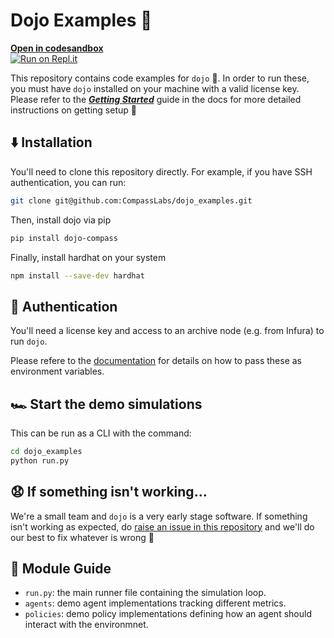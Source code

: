 # Dojo Examples 🥷

[**Open in codesandbox**](https://codesandbox.io/p/github/compasslabs/dojo_examples)  
[![Run on Repl.it](https://replit.com/badge/github/CompassLabs/dojo_examples)](https://replit.com/new/github/CompassLabs/dojo_examples)

This repository contains code examples for `dojo` 🎉. In order to run these, you must have `dojo` installed on your machine with a valid license key. Please refer to the [***Getting Started***]((https://dojo.compasslabs.ai/tutorial/Getting_Started)) guide in the docs for more detailed instructions on getting setup  🙂

## ⬇️ Installation

You'll need to clone this repository directly. For example, if you have SSH authentication, you can run:

```bash
git clone git@github.com:CompassLabs/dojo_examples.git
```


Then, install dojo via pip
```bash
pip install dojo-compass
```

Finally, install hardhat on your system
```bash
npm install --save-dev hardhat
```

## 📄 Authentication
You'll need a license key and access to an archive node (e.g. from Infura) to run `dojo`.

Please refere to the [documentation](https://dojo.compasslabs.ai/tutorial/Getting_Started) for details on how to pass these as environment variables.

## 🏎️ Start the demo simulations

This can be run as a CLI with the command:

```bash
cd dojo_examples
python run.py
```


## 😧 If something isn't working...

We're a small team and `dojo` is a very early stage software. If something isn't working as expected, do [raise an issue in this repository](https://github.com/CompassLabs/dojo_examples/issues) and we'll do our best to fix whatever is wrong 🙂

## 📖 Module Guide

- `run.py`: the main runner file containing the simulation loop.
- `agents`: demo agent implementations tracking different metrics.
-  `policies`: demo policy implementations defining how an agent should interact with the environmnet.
